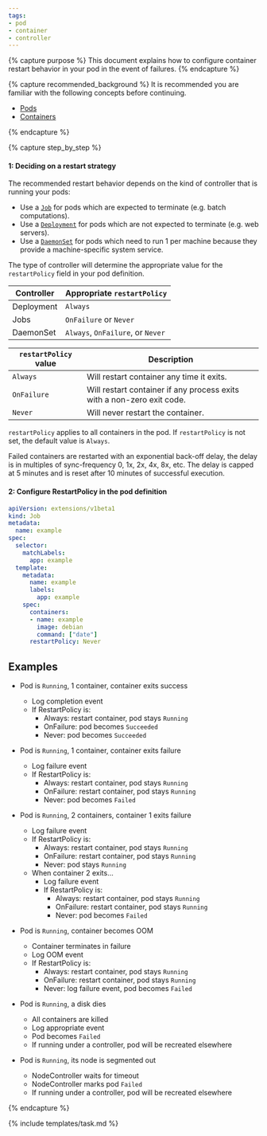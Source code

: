 ```yaml
---
tags:
- pod
- container
- controller
---
```

{% capture purpose %}
This document explains how to configure container restart behavior in your pod in the event of failures.
{% endcapture %}

{% capture recommended_background %}
It is recommended you are familiar with the following concepts before continuing.

- [Pods](/docs/pod/)
- [Containers](/docs/container/)

{% endcapture %}

{% capture step_by_step %}
#### 1: Deciding on a restart strategy

The recommended restart behavior depends on the kind of controller that is running your pods:

- Use a [`Job`](/docs/job/) for pods which are expected to terminate (e.g. batch computations).
- Use a [`Deployment`](/docs/deployment/) for pods which are not expected to
  terminate (e.g. web servers).
- Use a [`DaemonSet`](/docs/daemonset/) for pods which need to run 1 per machine because they provide a
  machine-specific system service.

The type of controller will determine the appropriate value for the `restartPolicy` field in your
pod definition.

| Controller | Appropriate `restartPolicy` |
|------------|-----------------------------|
| Deployment | `Always` |
| Jobs | `OnFailure` or `Never` |
| DaemonSet | `Always`, `OnFailure`, or `Never` |

| `restartPolicy` value | Description |
|-----------------------|-------------|
| `Always` | Will restart container any time it exits. |
| `OnFailure` | Will restart container if any process exits with a non-zero exit code. | 
| `Never` | Will never restart the container. |

`restartPolicy` applies to all containers in the pod. If `restartPolicy` is not set, the default value is `Always`.

Failed containers are restarted with an exponential back-off delay,
the delay is in multiples of sync-frequency 0, 1x, 2x, 4x, 8x, etc. The delay is capped at 5 minutes
and is reset after 10 minutes of successful execution.

#### 2: Configure RestartPolicy in the pod definition

```yaml
apiVersion: extensions/v1beta1
kind: Job
metadata:
  name: example
spec:
  selector:
    matchLabels:
      app: example
  template:
    metadata:
      name: example
      labels:
        app: example
    spec:
      containers:
      - name: example
        image: debian
        command: ["date"]
      restartPolicy: Never
```

## Examples

   * Pod is `Running`, 1 container, container exits success
     * Log completion event
     * If RestartPolicy is:
       * Always: restart container, pod stays `Running`
       * OnFailure: pod becomes `Succeeded`
       * Never: pod becomes `Succeeded`

   * Pod is `Running`, 1 container, container exits failure
     * Log failure event
     * If RestartPolicy is:
       * Always: restart container, pod stays `Running`
       * OnFailure: restart container, pod stays `Running`
       * Never: pod becomes `Failed`

   * Pod is `Running`, 2 containers, container 1 exits failure
     * Log failure event
     * If RestartPolicy is:
       * Always: restart container, pod stays `Running`
       * OnFailure: restart container, pod stays `Running`
       * Never: pod stays `Running`
     * When container 2 exits...
       * Log failure event
       * If RestartPolicy is:
         * Always: restart container, pod stays `Running`
         * OnFailure: restart container, pod stays `Running`
         * Never: pod becomes `Failed`

   * Pod is `Running`, container becomes OOM
     * Container terminates in failure
     * Log OOM event
     * If RestartPolicy is:
       * Always: restart container, pod stays `Running`
       * OnFailure: restart container, pod stays `Running`
       * Never: log failure event, pod becomes `Failed`

   * Pod is `Running`, a disk dies
     * All containers are killed
     * Log appropriate event
     * Pod becomes `Failed`
     * If running under a controller, pod will be recreated elsewhere

   * Pod is `Running`, its node is segmented out
     * NodeController waits for timeout
     * NodeController marks pod `Failed`
     * If running under a controller, pod will be recreated elsewhere

{% endcapture %}

{% include templates/task.md %}